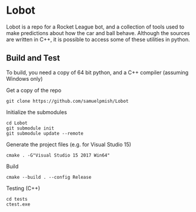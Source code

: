 # Lobot

Lobot is a repo for a Rocket League bot, and a collection of tools used to
make predictions about how the car and ball behave. Although the sources 
are written in C++, it is possible to access some of these utilities in
python.

## Build and Test

To build, you need a copy of 64 bit python, and a C++ compiler (assuming Windows only)

Get a copy of the repo

```
git clone https://github.com/samuelpmish/Lobot
```


Initialize the submodules

```
cd Lobot
git submodule init
git submodule update --remote
```

Generate the project files (e.g. for Visual Studio 15)

```
cmake . -G"Visual Studio 15 2017 Win64"
```

Build

```
cmake --build . --config Release
```

Testing (C++)

```
cd tests
ctest.exe
```
